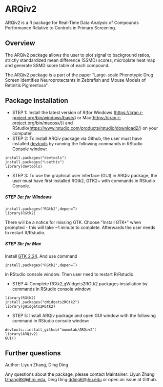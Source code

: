 ARQiv2
====

ARQiv2 is a R package for Real-Time Data Analysis of Compounds Performance Relative to Controls in Primary Screening.

## Overview

The ARQiv2 package allows the user to plot signal to background ratios, strictly standardized mean difference (SSMD) scores, microplate heat map and generate SSMD score table of each compound.

The ARQiv2 package is a part of the paper "Large-scale Phenotypic Drug Screen Identifies Neuroprotectants in Zebrafish and Mouse Models of Retinitis Pigmentosa".

## Package Installation
* STEP 1:  Install the latest version of R(for Windows (https://cran.r-project.org/bin/windows/base/) or Mac(https://cran.r-project.org/bin/macosx/)) and RStudio(https://www.rstudio.com/products/rstudio/download2/) on your computer.
* STEP 2: To install ARQiv package via Github, the user must have installed [devtools](https://cran.r-project.org/web/packages/devtools/index.html) by running the following commands in RStudio Console window:
```{r}
install.packages("devtools")
install.packages("usethis")
library(devtools)
```
* STEP 3: To use the graphical user interface (GUI) in ARQiv package, the user must have first installed RGtk2, GTK2+  with commands in RStudio Console.

##### STEP 3a: for Windows
```{r}
install.packages("RGtk2",depen=T)
library(RGtk2)
```
There will be a notice for missing GTK. Choose "Install GTK+" when prompted - this will take ~1 minute to complete. Afterwards the user needs to restart R/Rstudio.

##### STEP 3b: for Mac
Install [GTK 2.24](http://r.research.att.com/libs/GTK_2.24.17-X11.pkg). And use command
```{r}
install.packages("RGtk2",depen=T)
```
in RStudio console window. Then user need to restart R/Rstudio.

* STEP 4: Complete RGtk2,gWidgets2RGtk2 packages installation by commands in RStudio console window:
```{r}
library(RGtk2)
install.packages("gWidgets2RGtk2")
library(gWidgets2RGtk2)
```

* STEP 5: Install ARQiv package and open GUI window with the following command in RStudio console window:
```{r}
devtools::install_github("mummlab/ARQiv2")
library(ARQiv2)
GUI()
```

## Further questions
Author:  Liyun Zhang, Ding Ding

Any questions about the package, please contact
Maintainer: Liyun Zhang <lzhang98@jhmi.edu>, Ding Ding <dding6@jhu.edu>
or open an issue at Github.
